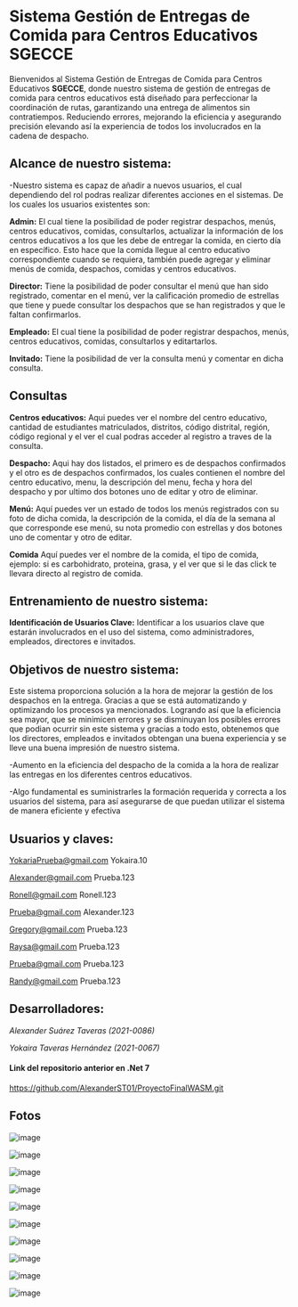 # Sistema Gestión de Entregas de Comida para Centros Educativos  **SGECCE**  #

Bienvenidos al Sistema Gestión de Entregas de Comida para Centros Educativos **SGECCE**, donde nuestro
sistema de gestión de entregas de comida para centros educativos está diseñado para perfeccionar
la coordinación de rutas, garantizando una entrega de alimentos sin contratiempos. Reduciendo 
errores, mejorando la eficiencia y asegurando precisión elevando así la experiencia de todos los 
involucrados en la cadena de despacho.

## Alcance de nuestro sistema: ##

-Nuestro sistema es capaz de añadir a nuevos usuarios, el cual dependiendo del rol podras realizar
diferentes acciones en el sistemas. De los cuales los usuarios existentes son:

**Admin:**
El cual tiene la posibilidad de poder registrar despachos, menús, centros educativos, comidas, consultarlos, 
actualizar la información de los centros educativos a los que les debe de entregar la comida, en cierto día en específico. Esto hace que la 
comida llegue al centro educativo correspondiente cuando se requiera, también puede agregar y eliminar menús de comida, despachos, comidas y centros educativos.

**Director:**
Tiene la posibilidad de poder consultar el menú que han sido registrado, comentar en el menú, ver la calificación promedio 
de estrellas que tiene y puede consultar los despachos que se han registrados y que le faltan confirmarlos.

**Empleado:**
El cual tiene la posibilidad de poder registrar despachos, menús, centros educativos, comidas, consultarlos y editartarlos. 

**Invitado:**
Tiene la posibilidad de ver la consulta menú y comentar en dicha consulta.

## Consultas ##

**Centros educativos:**
Aqui puedes ver el nombre del centro educativo, cantidad de estudiantes matriculados, distritos, 
código distrital, región, código regional y el ver el cual podras acceder al registro a traves de la consulta.

**Despacho:**
Aqui hay dos listados, el primero es de despachos confirmados y el otro es de despachos confirmados, los cuales contienen el nombre del centro educativo, 
menu, la descripción del menu, fecha y hora del despacho y por ultimo  dos botones uno de editar y otro de eliminar.

**Menú:**
Aquí puedes ver un estado de todos los menús registrados con su foto de dicha comida, la descripción de la comida, el día de la semana al que corresponde ese menú, 
su nota promedio con estrellas y dos botones uno de comentar y otro de editar.

**Comida**
Aquí puedes ver el nombre de la comida, el tipo de comida, ejemplo: si es carbohidrato, proteina, grasa, y el ver que si le das click te llevara directo al registro de comida.

## Entrenamiento de nuestro sistema: ##

**Identificación de Usuarios Clave:** 
Identificar a los usuarios clave que estarán involucrados en el uso del sistema, como administradores, empleados, directores e invitados. 

## Objetivos de nuestro sistema: ##
Este sistema proporciona solución a la hora de mejorar la gestión de los despachos en la entrega. Gracias a que se está 
automatizando y optimizando los procesos ya mencionados. Logrando así que la eficiencia sea mayor, que se minimicen errores y se 
disminuyan los posibles errores que podian ocurrir sin este sistema y gracias a todo esto, obtenemos que los directores, empleados 
e invitados obtengan una buena experiencia y se lleve una buena impresión de nuestro sistema.

-Aumento en la eficiencia del despacho de la comida a la hora de realizar las entregas en los diferentes centros educativos. 

-Algo fundamental es suministrarles la formación requerida y correcta a los usuarios del 
sistema, para así asegurarse de que puedan utilizar el sistema de manera eficiente y efectiva

## Usuarios y claves: ##

YokariaPrueba@gmail.com
Yokaira.10

Alexander@gmail.com
Prueba.123

Ronell@gmail.com
Ronell.123

Prueba@gmail.com
Alexander.123

Gregory@gmail.com
Prueba.123

Raysa@gmail.com
Prueba.123

Prueba@gmail.com
Prueba.123

Randy@gmail.com
Prueba.123

## Desarrolladores: ##
*Alexander Suárez Taveras (2021-0086)* 

*Yokaira Taveras Hernández (2021-0067)*

#### Link del repositorio anterior en .Net 7 ####
https://github.com/AlexanderST01/ProyectoFinalWASM.git

## Fotos ## 
![image](https://github.com/AlexanderST01/ProyectoFinalDotNet8/assets/143297254/fb017e9f-af8f-4603-8985-bab5f65d5e25)

![image](https://github.com/AlexanderST01/ProyectoFinalDotNet8/assets/143297254/bc771b92-c73a-43a1-a6b9-166d5a492fa0)

![image](https://github.com/AlexanderST01/ProyectoFinalDotNet8/assets/143297254/8c09546c-367d-46cf-bc3b-c4b8668f5c66)

![image](https://github.com/AlexanderST01/ProyectoFinalDotNet8/assets/143297254/335a9904-9a5f-49d3-9e09-c98eda9d1e09)

![image](https://github.com/AlexanderST01/ProyectoFinalDotNet8/assets/143297254/d06d6757-6428-4973-9fac-da6c0a4c1db5)

![image](https://github.com/AlexanderST01/ProyectoFinalDotNet8/assets/143297254/ae55d11e-8c35-4a1b-9638-a610266715d0)

![image](https://github.com/AlexanderST01/ProyectoFinalDotNet8/assets/143297254/b56c06f0-e0b1-49b6-8fc8-62a62e5c97b8)

![image](https://github.com/AlexanderST01/ProyectoFinalDotNet8/assets/143297254/7ce90008-f75c-4c40-9d2f-0bbb85cfefe5)

![image](https://github.com/AlexanderST01/ProyectoFinalDotNet8/assets/143297254/d90c803c-cc4e-4da8-b646-e52eb453f06c)

![image](https://github.com/AlexanderST01/ProyectoFinalDotNet8/assets/143297254/ad05914b-575d-4bc9-9cdb-1bed44afcd42)
